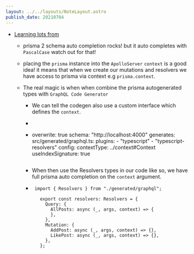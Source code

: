 ```yaml
---
layout: ../../layouts/NoteLayout.astro
publish_date: 20210704
---
```


- [Learning lots from](https://medium.com/geekculture/how-to-setup-full-stack-apollo-gql-codegen-prisma-2-0-typescript-react-part-1-the-backend-e9eae9518dc9)

  - prisma 2 schema auto completion rocks! but it auto completes with `PascalCase` watch out for that!
  - placing the `prisma` instance into the `ApolloServer` `context` is a good idea! it means that when we create our mutations and resolvers we have access to prisma via context e.g `prisma.context`.
  - The real magic is when when combine the prisma autogenerated types with `GraphQL Code Generator`

    - We can tell the codegen also use a custom interface which defines the `context`.
    - ```

      ```
    - overwrite: true
      schema: "http://localhost:4000"
      generates:
      src/generated/graphql.ts:
      plugins: - "typescript" - "typescript-resolvers"
      config:
      contextType: ../context#Context
      useIndexSignature: true
      ```

      ```
    - When then use the Resolvers types in our code like so, we have full prisma auto completion on the `context` argument.
    - ```
       import { Resolvers } from "./generated/graphql";

         export const resolvers: Resolvers = {
           Query: {
             AllPosts: async (_, args, context) => {
             },
           },
           Mutation: {
             AddPost: async (_, args, context) => {},
             LikePost: async (_, args, context) => {},
           },
         };
      ```
